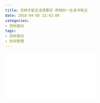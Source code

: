 ```yaml
---
title: 怎样才能生活得更好-奇特的一生读书笔记
date: 2018-04-05 22:43:09
categories: 
- 目标驱动
tags:
- 目标驱动
- 时间管理
---
```

![奇特的一生](/images/怎样才能生活得更好.pdf)